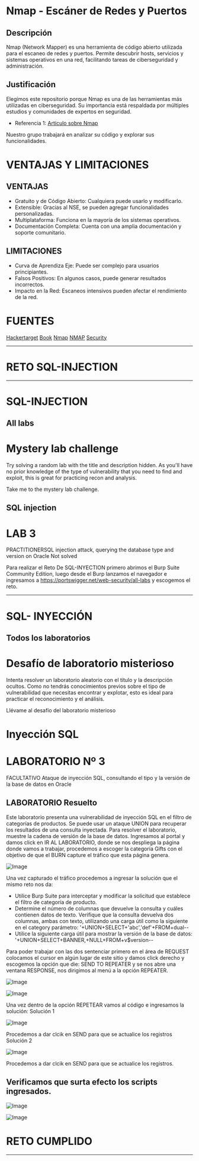 # Nmap - Escáner de Redes y Puertos  

## Descripción  
Nmap (Network Mapper) es una herramienta de código abierto utilizada para el escaneo de redes y puertos. Permite descubrir hosts, servicios y sistemas operativos en una red, facilitando tareas de ciberseguridad y administración.  

## Justificación  
Elegimos este repositorio porque Nmap es una de las herramientas más utilizadas en ciberseguridad. Su importancia está respaldada por múltiples estudios y comunidades de expertos en seguridad.  
- Referencia 1: [Artículo sobre Nmap](https://nmap.org/book/)  


Nuestro grupo trabajará en analizar su código y explorar sus funcionalidades.  

# VENTAJAS Y LIMITACIONES
## VENTAJAS
* Gratuito y de Código Abierto: Cualquiera puede usarlo y modificarlo.
* Extensible: Gracias al NSE, se pueden agregar funcionalidades personalizadas.
* Multiplataforma: Funciona en la mayoría de los sistemas operativos.
* Documentación Completa: Cuenta con una amplia documentación y soporte comunitario.

##  LIMITACIONES

* Curva de Aprendiza Eje: Puede ser complejo para usuarios principiantes.
* Falsos Positivos: En algunos casos, puede generar resultados incorrectos.
* Impacto en la Red: Escaneos intensivos pueden afectar el rendimiento de la red.

# FUENTES

[Hackertarget](https://hackertarget.com/nmap-cheatsheet-a-quick-reference-guide/) 
[Book](https://nmap.org/book/)
[Nmap](https://nmap.org/book/man-examples.html)
[NMAP](https://www.udemy.com/courses/search/?src=ukwq=curso+de+Nmap)
[Security](https://securitytrails.com/blog/nmap-commands)

***
# RETO SQL-INJECTION
***
# SQL-INJECTION
## All labs
# Mystery lab challenge
Try solving a random lab with the title and description hidden. As you'll have no prior knowledge of the type of vulnerability that you need to find and exploit, this is great for practicing recon and analysis.

Take me to the mystery lab challenge.

## SQL injection
# LAB 3
PRACTITIONERSQL injection attack, querying the database type and version on Oracle
Not solved

Para realizar el Reto De SQL-INYECTION primero abrimos el Burp Suite Community Edition, luego desde el Burp lanzamos el navegador e ingresamos a https://portswigger.net/web-security/all-labs y escogemos el reto. 
***
# SQL- INYECCIÓN
## Todos los laboratorios
# Desafío de laboratorio misterioso

Intenta resolver un laboratorio aleatorio con el título y la descripción ocultos. Como no tendrás conocimientos previos sobre el tipo de vulnerabilidad que necesitas encontrar y explotar, esto es ideal para practicar el reconocimiento y el análisis.

Llévame al desafío del laboratorio misterioso

# Inyección SQL
# LABORATORIO Nº 3

FACULTATIVO Ataque de inyección SQL, consultando el tipo y la versión de la base de datos en Oracle

## LABORATORIO Resuelto

Este laboratorio presenta una vulnerabilidad de inyección SQL en el filtro de categorías de productos. Se puede usar un ataque UNION para recuperar los resultados de una consulta inyectada.
Para resolver el laboratorio, muestre la cadena de versión de la base de datos.
Ingresamos al portal y damos click en IR AL LABORATORIO, donde se nos despliega la página donde vamos a trabajar, procedemos a escoger la categoría Gifts con el objetivo de que el BURN capture el tráfico que esta página genera.

![Image](https://github.com/user-attachments/assets/afea2fcf-4a73-4f0c-bfbc-ab6bfb271e2b)
 
Una vez capturado el tráfico procedemos a ingresar la solución que el mismo reto nos da:  
* Utilice Burp Suite para interceptar y modificar la solicitud que establece el filtro de categoría de producto.
*	Determine el número de columnas que devuelve la consulta y cuáles contienen datos de texto. Verifique que la consulta devuelva dos columnas, ambas con texto, utilizando una carga útil como la siguiente en el category parámetro: '+UNION+SELECT+'abc','def'+FROM+dual--
*	Utilice la siguiente carga útil para mostrar la versión de la base de datos:
'+UNION+SELECT+BANNER,+NULL+FROM+v$version--

Para poder trabajar con las dos sentenciar primero en el área de REQUEST colocamos el cursor en algún lugar de este sitio y damos click derecho y escogemos la opción que die: SEND TO REPEATER y se nos abre una ventana RESPONSE, nos dirigimos al menú a la opción REPEATER.

 ![Image](https://github.com/user-attachments/assets/a03a25fe-21a4-4162-8fcb-b486d369373e)


 ![Image](https://github.com/user-attachments/assets/4f2d5423-9503-48af-b402-c4a77e5b55d1)

 
Una vez dentro de la opción REPETEAR vamos al código e ingresamos la solución:
Solución 1

![Image](https://github.com/user-attachments/assets/5ab3a675-8329-49b3-9d9a-e998bfbb560a)
 
Procedemos a dar clcik en SEND para que se actualice los registros
Solución 2

![Image](https://github.com/user-attachments/assets/c02f8903-bd9c-4ed2-a0a0-cda0825c5abe)
 
Procedemos a dar clcik en SEND para que se actualice los registros.

## Verificamos que surta efecto los scripts ingresados.

![Image](https://github.com/user-attachments/assets/908bd9b4-a4f2-4dd7-a5f4-fb0cd1c79153)

![Image](https://github.com/user-attachments/assets/f95bb931-b268-46a4-9041-fddd6dac4470)

# RETO CUMPLIDO
 ***
 





